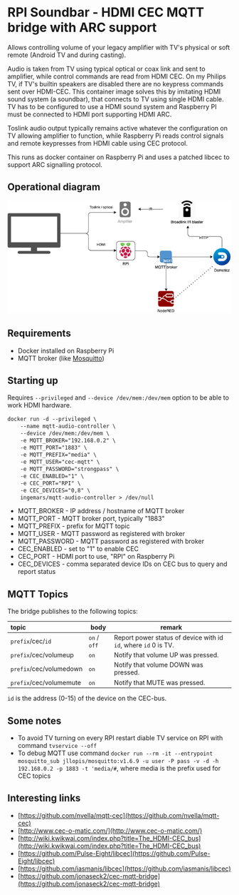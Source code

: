 # RPI Soundbar - HDMI CEC MQTT bridge with ARC support

Allows controlling volume of your legacy amplifier with TV's physical or soft remote (Android TV and
during casting).

Audio is taken from TV using typical optical or coax link and sent to amplifier, while
control commands are read from HDMI CEC. On my Philips TV, if TV's builtin speakers are disabled there
are no keypress commands sent over HDMI-CEC. This container image solves this by imitating HDMI sound
system (a soundbar), that connects to TV using single HDMI cable. TV has to be configured to use a HDMI sound system and Raspberry PI must be connected to HDMI port supporting HDMI ARC.

Toslink audio output typically remains
active whatever the configuration on TV allowing amplifier to function, while Raspberry Pi reads control signals and remote keypresses from HDMI cable
using CEC protocol.

This runs as docker container on Raspberry Pi and uses a patched libcec to support ARC signalling protocol.

## Operational diagram

![Typical usage diagram](images/cec-mqtt.png)

## Requirements

* Docker installed on Raspberry Pi
* MQTT broker (like [Mosquitto](https://mosquitto.org/))

## Starting up

Requires `--privileged` and `--device /dev/mem:/dev/mem` option to be able to work HDMI hardware.

```shell
docker run -d --privileged \
    --name mqtt-audio-controller \
    --device /dev/mem:/dev/mem \
    -e MQTT_BROKER="192.168.0.2" \
    -e MQTT_PORT="1883" \
    -e MQTT_PREFIX="media" \
    -e MQTT_USER="cec-mqtt" \
    -e MQTT_PASSWORD="strongpass" \
    -e CEC_ENABLED="1" \
    -e CEC_PORT="RPI" \
    -e CEC_DEVICES="0,8" \
    ingemars/mqtt-audio-controller > /dev/null
```

* MQTT_BROKER - IP address / hostname of MQTT broker
* MQTT_PORT -  MQTT broker port, typically "1883"
* MQTT_PREFIX - prefix for MQTT topic
* MQTT_USER - MQTT password as registered with broker
* MQTT_PASSWORD - MQTT password as registered with broker
* CEC_ENABLED - set to "1" to enable CEC
* CEC_PORT - HDMI port to use, "RPI" on Raspberry Pi
* CEC_DEVICES - comma separated device IDs on CEC bus to query and report status

## MQTT Topics

<!--
The bridge subscribes to the following topics:

| topic                   | body                                    | remark                                           |
|:------------------------|-----------------------------------------|--------------------------------------------------|
| `prefix`/cec/`id`/cmd   | `on` / `off`                            | Turn on/off device with id `id`.                 |
| `prefix`/cec/cmd        | `mute` / `unmute` / `voldown` / `volup` | Sends the specified command to the audio system. |
| `prefix`/cec/tx         | `commands`                              | Send the specified `commands` to the CEC bus. You can specify multiple commands by separating them with a space. Example: `cec/tx 15:44:41,15:45`. |
| `prefix`/ir/`remote`/tx | `key`                                   | Send the specified `key` of `remote` to the IR transmitter. | -->

The bridge publishes to the following topics:

| topic                   | body                                    | remark                                           |
|:------------------------|-----------------------------------------|--------------------------------------------------|
| `prefix`/cec/`id`       | `on` / `off` | Report power status of device with id `id`, where `id` 0 is TV. |
| `prefix`/cec/volumeup | `on` | Notify that volume UP was pressed. |
| `prefix`/cec/volumedown | `on` | Notify that volume DOWN was pressed. |
| `prefix`/cec/volumemute | `on` | Notify that MUTE was pressed. |

`id` is the address (0-15) of the device on the CEC-bus.


## Some notes

* To avoid TV turning on every RPI restart diable TV service on RPI with command `tvservice --off`
* To debug MQTT use command `docker run --rm -it --entrypoint mosquitto_sub jllopis/mosquitto:v1.6.9 -u user -P pass -v -d -h 192.168.0.2 -p 1883 -t 'media/#`, where media is the prefix used for CEC topics

## Interesting links

* [https://github.com/nvella/mqtt-cec](https://github.com/nvella/mqtt-cec)
* [http://www.cec-o-matic.com/](http://www.cec-o-matic.com/)
* [http://wiki.kwikwai.com/index.php?title=The_HDMI-CEC_bus](http://wiki.kwikwai.com/index.php?title=The_HDMI-CEC_bus)
* [https://github.com/Pulse-Eight/libcec](https://github.com/Pulse-Eight/libcec)
* [https://github.com/iasmanis/libcec](https://github.com/iasmanis/libcec)
* [https://github.com/jonaseck2/cec-mqtt-bridge](https://github.com/jonaseck2/cec-mqtt-bridge)
